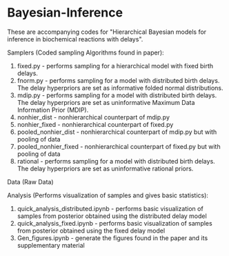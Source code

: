 # Bayesian-Inference
These are accompanying codes for "Hierarchical Bayesian models for inference in biochemical reactions with delays". 

Samplers (Coded sampling Algorithms found in paper):
 1. fixed.py - performs sampling for a hierarchical model with fixed birth delays.
 2. fnorm.py - performs sampling for a model with distributed birth delays. The delay hyperpriors are set as informative folded normal distributions.
 3. mdip.py - performs sampling for a model with distributed birth delays. The delay hyperpriors are set as uninformative Maximum Data Information Prior (MDIP).
 4. nonhier_dist - nonhierarchical counterpart of mdip.py
 5. nonhier_fixed - nonhierarchical counterpart of fixed.py
 6. pooled_nonhier_dist - nonhierarchical counterpart of mdip.py but with pooling of data
 7. pooled_nonhier_fixed - nonhierarchical counterpart of fixed.py but with pooling of data
 8. rational - performs sampling for a model with distributed birth delays. The delay hyperpriors are set as uninformative rational priors.

Data (Raw Data)

Analysis (Performs visualization of samples and gives basic statistics):
 1. quick_analysis_distributed.ipynb - performs basic visualization of samples from posterior obtained using the distributed delay model
 2. quick_analysis_fixed.ipynb - performs basic visualization of samples from posterior obtained using the fixed delay model  
 3. Gen_figures.ipynb - generate the figures found in the paper and its supplementary material
 
